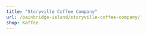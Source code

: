 ```yaml
---
title: "Storyville Coffee Company"
url: /bainbridge-island/storyville-coffee-company/
shop: Kaffee
---
```

